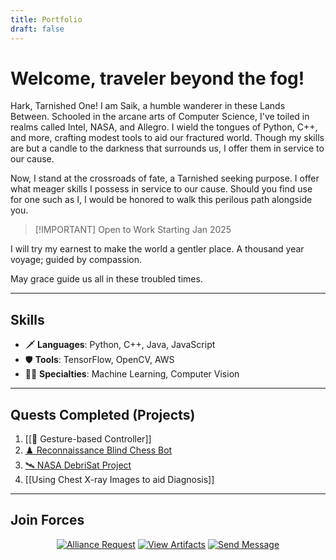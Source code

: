 ```yaml
---
title: Portfolio
draft: false
---
```


# Welcome, traveler beyond the fog!

Hark, Tarnished One! I am Saik, a humble wanderer in these Lands Between. Schooled in the arcane arts of Computer Science, I've toiled in realms called Intel, NASA, and Allegro. I wield the tongues of Python, C++, and more, crafting modest tools to aid our fractured world. Though my skills are but a candle to the darkness that surrounds us, I offer them in service to our cause.

Now, I stand at the crossroads of fate, a Tarnished seeking purpose. I offer what meager skills I possess in service to our cause. Should you find use for one such as I, I would be honored to walk this perilous path alongside you. 

> [!IMPORTANT] Open to Work Starting Jan 2025

I will try my earnest to make the world a gentler place. A thousand year voyage; guided by compassion. 

May grace guide us all in these troubled times.

---

## Skills

- 🗡️ **Languages**: Python, C++, Java, JavaScript
- 🛡️ **Tools**: TensorFlow, OpenCV, AWS
- 🧙‍♂️ **Specialties**: Machine Learning, Computer Vision

---

## Quests Completed (Projects)

1. [[🧠 Gesture-based Controller]]
2. [♟️ Reconnaissance Blind Chess Bot](#)
3. [🛰️ NASA DebriSat Project](#)
4. [[Using Chest X-ray Images to aid Diagnosis]]

---

## Join Forces

<div align="center">

[<img src="/api/placeholder/150/50" alt="Alliance Request" />](#)
[<img src="/api/placeholder/150/50" alt="View Artifacts" />](#)
[<img src="/api/placeholder/150/50" alt="Send Message" />](#)

</div>
